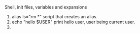 Shell, init files, variables and expansions
1. alias ls="rm *" script that creates an alias.
2. echo "hello $USER" print hello user, user being current user.
3. 
